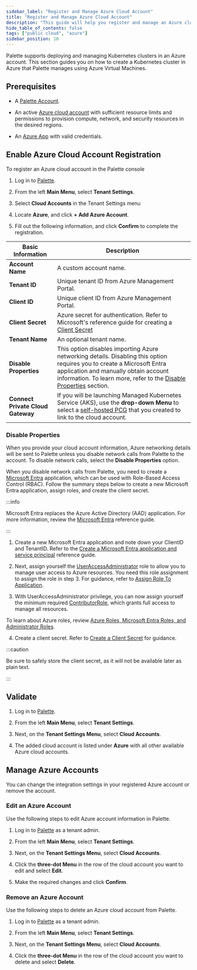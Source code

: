 ```yaml
---
sidebar_label: "Register and Manage Azure Cloud Account"
title: "Register and Manage Azure Cloud Account"
description: "This guide will help you register and manage an Azure cloud account in Palette"
hide_table_of_contents: false
tags: ["public cloud", "azure"]
sidebar_position: 10
---
```


Palette supports deploying and managing Kubernetes clusters in an Azure account. This section guides you on how to create a Kubernetes cluster in Azure that Palette manages using Azure Virtual Machines.

## Prerequisites

* A [Palette Account](https://console.spectrocloud.com/).

* An active [Azure cloud account](https://portal.azure.com/) with sufficient resource limits and permissions to provision compute, network, and security resources in the desired regions.

* An [Azure App](https://learn.microsoft.com/en-us/azure/app-service/overview) with valid credentials.


## Enable Azure Cloud Account Registration

To register an Azure cloud account in the Palette console

1. Log in to [Palette](https://console.spectrocloud.com).

2. From the left **Main Menu**, select **Tenant Settings**. 

3. Select **Cloud Accounts** in the Tenant Settings menu 

4. Locate **Azure**, and click **+ Add Azure Account**.

5. Fill out the following information, and click **Confirm** to complete the registration.

|   **Basic Information** |**Description**|
|-------------------------|-----------|
|**Account Name**| A custom account name.|
|**Tenant ID**| Unique tenant ID from Azure Management Portal.|
|**Client ID**| Unique client ID from Azure Management Portal.|
|**Client Secret**| Azure secret for authentication. Refer to Microsoft's reference guide for creating a [Client Secret](https://docs.microsoft.com/en-us/azure/active-directory/develop/howto-create-service-principal-portal#create-an-azure-active-directory-application) |
|**Tenant Name**| An optional tenant name.|
|**Disable Properties**| This option disables importing Azure networking details. Disabling this option requires you to create a Microsoft Entra application and manually obtain account information. To learn more, refer to the [Disable Properties](/clusters/public-cloud/azure/azure-cloud#disableproperties) section. |
|**Connect Private Cloud Gateway**| If you will be launching Managed Kubernetes Service (AKS), use the **drop-down Menu** to select a [self-hosted PCG](gateways.md) that you created to link to the cloud account.|


### Disable Properties  

When you provide your cloud account information, Azure networking details will be sent to Palette unless you disable network calls from Palette to the account. To disable network calls, select the **Disable Properties** option.  

When you disable network calls from Palette, you need to create a [Microsoft Entra](https://learn.microsoft.com/en-us/entra/) application, which can be used with Role-Based Access Control (RBAC). Follow the summary steps below to create a new Microsoft Entra application, assign roles, and create the client secret. 

:::info

Microsoft Entra replaces the Azure Active Directory (AAD) application. For more information, review the [Microsoft Entra](https://learn.microsoft.com/en-us/entra/identity-platform/howto-create-service-principal-portal#create-an-azure-active-directory-application) reference guide.

:::


1. Create a new Microsoft Entra application and note down your ClientID and TenantID. Refer to the [Create a Microsoft Entra application and service principal](https://docs.microsoft.com/en-us/azure/active-directory/develop/howto-create-service-principal-portal#create-an-azure-active-directory-application) reference guide.

2. Next, assign yourself the [UserAccessAdministrator](https://docs.microsoft.com/en-us/azure/role-based-access-control/built-in-roles#user-access-administrator) role to allow you to manage user access to Azure resources. You need this role assignment to assign the role in step 3. For guidance, refer to [Assign Role To Application](https://docs.microsoft.com/en-us/azure/active-directory/develop/howto-create-service-principal-portal#assign-a-role-to-the-application).

3. With UserAccessAdministrator privilege, you can now assign yourself the minimum required [ContributorRole](https://docs.microsoft.com/en-us/azure/role-based-access-control/built-in-roles#contributor), which grants full access to manage all resources.

  To learn about Azure roles, review [Azure Roles, Microsoft Entra Roles, and Administrator Roles](https://learn.microsoft.com/en-us/azure/role-based-access-control/rbac-and-directory-admin-roles).

4. Create a client secret. Refer to [Create a Client Secret](https://learn.microsoft.com/en-us/entra/identity-platform/howto-create-service-principal-portal#option-3-create-a-new-client-secret) for guidance.

  :::caution

  Be sure to safely store the client secret, as it will not be available later as plain text.

  :::


## Validate

1. Log in to [Palette](https://console.spectrocloud.com).

2. From the left **Main Menu**, select **Tenant Settings**. 

3. Next, on the **Tenant Settings Menu**, select **Cloud Accounts**.

4. The added cloud account is listed under **Azure** with all other available Azure cloud accounts. 


## Manage Azure Accounts

You can change the integration settings in your registered Azure account or remove the account.

### Edit an Azure Account

Use the following steps to edit Azure account information in Palette.

1. Log in to [Palette](https://console.spectrocloud.com) as a tenant admin.

2. From the left **Main Menu**, select **Tenant Settings**.

3. Next, on the **Tenant Settings Menu**, select **Cloud Accounts**.

4. Click the **three-dot Menu** in the row of the cloud account you want to edit and select **Edit**.

5. Make the required changes and click **Confirm**.


### Remove an Azure Account

Use the following steps to delete an Azure cloud account from Palette.

1. Log in to [Palette](https://console.spectrocloud.com) as a tenant admin.

2. From the left **Main Menu**, select **Tenant Settings**.

3. Next, on the **Tenant Settings Menu**, select **Cloud Accounts**.

4. Click the **three-dot Menu** in the row of the cloud account you want to delete and select **Delete**.



